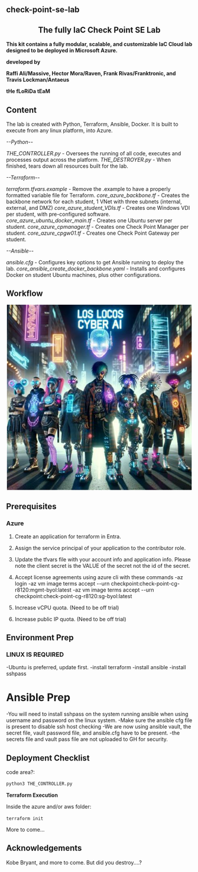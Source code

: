 ## check-point-se-lab

<div align="center">
  <h2><strong>The fully IaC Check Point SE Lab</strong></h2>
</div>



**This kit contains a fully modular, scalable, and customizable IaC Cloud lab designed to be deployed in Microsoft Azure.**

**developed by**

**Raffi Ali/Massive, Hector Mora/Raven, Frank Rivas/Franktronic, and Travis Lockman/Antaeus**

**tHe fLoRiDa tEaM**

## **Content**
The lab is created with Python, Terraform, Ansible, Docker.
It is built to execute from any linux platform, into Azure.

*--Python--*

*THE_CONTROLLER.py* - Oversees the running of all code, executes and processes output across the platform.
*THE_DESTROYER.py* - When finished, tears down all resources built for the lab.

*--Terraform--*

*terraform.tfvars.example* - Remove the .example to have a properly formatted variable file for Terraform.
*core_azure_backbone.tf* - Creates the backbone network for each student, 1 VNet with three subnets (internal, external, and DMZ)
*core_azure_student_VDIs.tf* - Creates one Windows VDI per student, with pre-configured software.
*core_azure_ubuntu_docker_main.tf* - Creates one Ubuntu server per student.
*core_azure_cpmanager.tf* - Creates one Check Point Manager per student.
*core_azure_cpgw01.tf* - Creates one Check Point Gateway per student.

*--Ansible--*

*ansible.cfg* - Configures key options to get Ansible running to deploy the lab.
*core_ansible_create_docker_backbone.yaml* - Installs and configures Docker on student Ubuntu machines, plus other configurations.

## **Workflow**

<div align="center">
<img src="images/locoslogo.jpg" alt="Screenshot" width="500">
</div>


## **Prerequisites**

### Azure ###

1. Create an application for terraform in Entra.
2. Assign the service principal of your application to the contributor role.

3. Update the tfvars file with your account info and application info. 
Please note the client secret is the VALUE of the secret 
not the id of the secret.

4. Accept license agreements using azure cli with these commands
-az login
-az vm image terms accept --urn checkpoint:check-point-cg-r8120:mgmt-byol:latest
-az vm image terms accept --urn checkpoint:check-point-cg-r8120:sg-byol:latest

5. Increase vCPU quota. (Need to be off trial)

6. Increase public IP quota. (Need to be off trial)



## **Environment Prep**

### LINUX IS REQUIRED ###
-Ubuntu is preferred, update first.
-install terraform
-install ansible
-install sshpass

# Ansible Prep
-You will need to install sshpass on the system running ansible when using username and password on the linux system.
-Make sure the ansible cfg file is present to disable ssh host checking
-We are now using ansible vault, the secret file, vault password file, and ansible.cfg have to be present.
-the secrets file and vault pass file are not uploaded to GH for security.

## **Deployment Checklist**


code area?:

```python
python3 THE_CONTROLLER.py
```


**Terraform Execution**

Inside the azure and/or aws folder:

`terraform init`

More to come...

## **Acknowledgements**

Kobe Bryant, and more to come.
But did you destroy....?